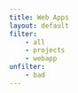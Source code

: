```yaml
---
title: Web Apps
layout: default
filter:
    - all
    - projects
    - webapp
unfilter:
    - bad
---
```


